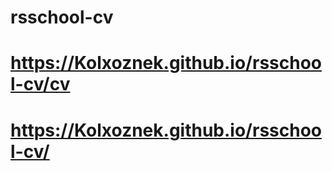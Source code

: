 # rsschool-cv
# https://Kolxoznek.github.io/rsschool-cv/cv
# https://Kolxoznek.github.io/rsschool-cv/

